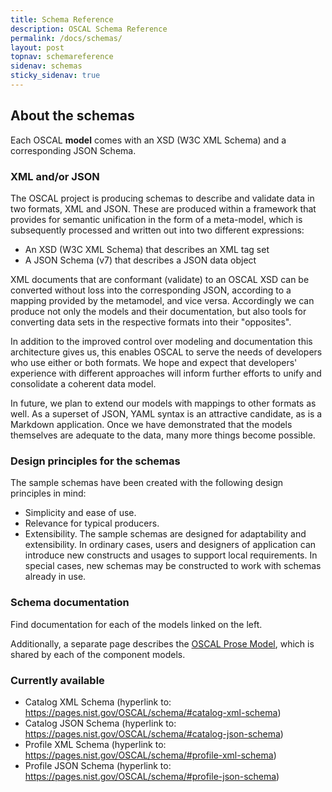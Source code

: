 ```yaml
---
title: Schema Reference
description: OSCAL Schema Reference
permalink: /docs/schemas/
layout: post
topnav: schemareference
sidenav: schemas
sticky_sidenav: true
---
```


## About the schemas

Each OSCAL **model** comes with an XSD (W3C XML Schema) and a corresponding JSON Schema.

### XML and/or JSON

The OSCAL project is producing schemas to describe and validate data in two formats, XML and JSON. These are produced within a framework that provides for semantic unification in the form of a meta-model, which is subsequently processed and written out into two different expressions:

* An XSD (W3C XML Schema) that describes an XML tag set
* A JSON Schema (v7) that describes a JSON data object

XML documents that are conformant (validate) to an OSCAL XSD can be converted without loss into the corresponding JSON, according to a mapping provided by the metamodel, and vice versa. Accordingly we can produce not only the models and their documentation, but also tools for converting data sets in the respective formats into their "opposites".

In addition to the improved control over modeling and documentation this architecture gives us, this enables OSCAL to serve the needs of developers who use either or both formats. We hope and expect that developers' experience with different approaches will inform further efforts to unify and consolidate a coherent data model.

In future, we plan to extend our models with mappings to other formats as well. As a superset of JSON, YAML syntax is an attractive candidate, as is a Markdown application. Once we have demonstrated that the models themselves are adequate to the data, many more things become possible.

### Design principles for the schemas
The sample schemas have been created with the following design principles in mind:

- Simplicity and ease of use.
- Relevance for typical producers.
- Extensibility. The sample schemas are designed for adaptability and extensibility. In ordinary cases, users and designers of application can introduce new constructs and usages to support local requirements. In special cases, new schemas may be constructed to work with schemas already in use.


### Schema documentation

Find documentation for each of the models linked on the left.

Additionally, a separate page describes the 
[OSCAL Prose Model](/docs/schemas/oscal-prose/), which is shared by each of the component models.

### Currently available

- Catalog XML Schema (hyperlink to: https://pages.nist.gov/OSCAL/schema/#catalog-xml-schema)
- Catalog JSON Schema (hyperlink to: https://pages.nist.gov/OSCAL/schema/#catalog-json-schema)
- Profile XML Schema (hyperlink to: https://pages.nist.gov/OSCAL/schema/#profile-xml-schema)
- Profile JSON Schema (hyperlink to: https://pages.nist.gov/OSCAL/schema/#profile-json-schema)